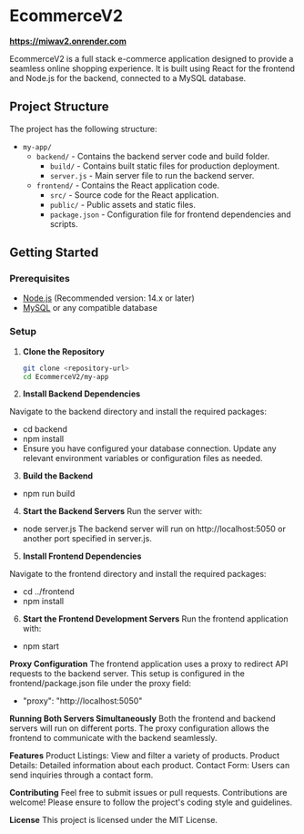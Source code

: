 # EcommerceV2

**https://miwav2.onrender.com**

EcommerceV2 is a full stack e-commerce application designed to provide a seamless online shopping experience. It is built using React for the frontend and Node.js for the backend, connected to a MySQL database.

## Project Structure

The project has the following structure:

- `my-app/`
  - `backend/` - Contains the backend server code and build folder.
    - `build/` - Contains built static files for production deployment.
    - `server.js` - Main server file to run the backend server.
  - `frontend/` - Contains the React application code.
    - `src/` - Source code for the React application.
    - `public/` - Public assets and static files.
    - `package.json` - Configuration file for frontend dependencies and scripts.

## Getting Started

### Prerequisites

- [Node.js](https://nodejs.org/) (Recommended version: 14.x or later)
- [MySQL](https://www.mysql.com/) or any compatible database

### Setup

1. **Clone the Repository**

   ```bash
   git clone <repository-url>
   cd EcommerceV2/my-app

2. **Install Backend Dependencies**

Navigate to the backend directory and install the required packages:

- cd backend
- npm install
- Ensure you have configured your database connection. Update any relevant environment variables or configuration files as needed.

3. **Build the Backend**

- npm run build

4. **Start the Backend Servers**
Run the server with:

- node server.js
The backend server will run on http://localhost:5050 or another port specified in server.js.


5. **Install Frontend Dependencies**

Navigate to the frontend directory and install the required packages:

- cd ../frontend
- npm install


6. **Start the Frontend Development Servers**
Run the frontend application with:

- npm start

**Proxy Configuration**
The frontend application uses a proxy to redirect API requests to the backend server. This setup is configured in the frontend/package.json file under the proxy field:

- "proxy": "http://localhost:5050"

**Running Both Servers Simultaneously**
Both the frontend and backend servers will run on different ports. The proxy configuration allows the frontend to communicate with the backend seamlessly.

**Features**
Product Listings: View and filter a variety of products.
Product Details: Detailed information about each product.
Contact Form: Users can send inquiries through a contact form.

**Contributing**
Feel free to submit issues or pull requests. Contributions are welcome! Please ensure to follow the project's coding style and guidelines.

**License**
This project is licensed under the MIT License.

